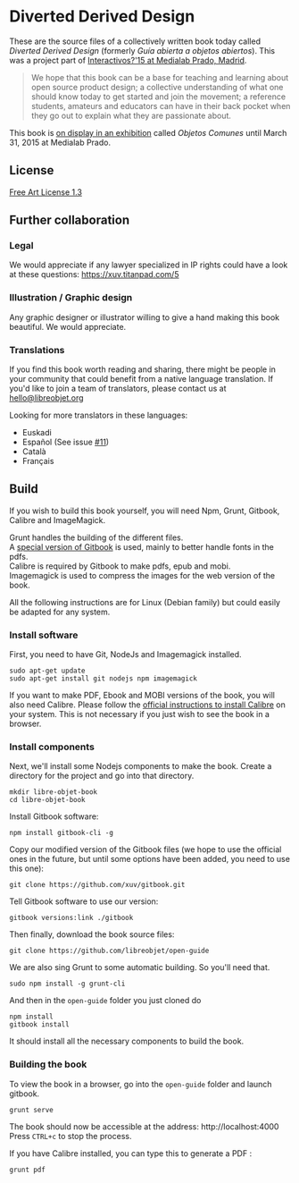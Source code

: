 Diverted Derived Design
=======================

These are the source files of a collectively written book today called _Diverted Derived Design_ (formerly _Guía abierta a objetos abiertos_).
This was a project part of [Interactivos?'15 at Medialab Prado, Madrid](http://comunidad.medialab-prado.es/en/groups/open-guide-open-objects).

> We hope that this book can be a base for teaching and learning about open source product design; a collective understanding of what one should know today to get started and join the movement; a reference students, amateurs and educators can have in their back pocket when they go out to explain what they are passionate about.

This book is [on display in an exhibition](http://medialab-prado.es/article/exposicion-objetos-comunes) called _Objetos Comunes_ until March 31, 2015 at Medialab Prado.

License
-----------
[Free Art License 1.3](http://artlibre.org/licence/lal/en/)

Further collaboration
---------------------
### Legal
We would appreciate if any lawyer specialized in IP rights could have a look at these questions: https://xuv.titanpad.com/5

### Illustration / Graphic design
Any graphic designer or illustrator willing to give a hand making this book beautiful. We would appreciate.

### Translations
If you find this book worth reading and sharing, there might be people in your community that could benefit from a native language translation.
If you'd like to join a team of translators, please contact us at hello@libreobjet.org

Looking for more translators in these languages:
- Euskadi
- Español (See issue [#11](https://github.com/libreobjet/open-guide/issues/11))
- Català
- Français

Build
-----

If you wish to build this book yourself, you will need Npm, Grunt, Gitbook, Calibre and ImageMagick.

Grunt handles the building of the different files.  
A [special version of Gitbook](https://github.com/xuv/gitbook) is used, mainly to better handle fonts in the pdfs.  
Calibre is required by Gitbook to make pdfs, epub and mobi.  
Imagemagick is used to compress the images for the web version of the book.  

All the following instructions are for Linux (Debian family) but could easily be adapted for any system.

### Install software
First, you need to have Git, NodeJs and Imagemagick installed.  
```
sudo apt-get update
sudo apt-get install git nodejs npm imagemagick
```

If you want to make PDF, Ebook and MOBI versions of the book, you will also need Calibre. Please follow the [official instructions to install Calibre](http://calibre-ebook.com/download) on your system. This is not necessary if you just wish to see the book in a browser.

### Install components
Next, we'll install some Nodejs components to make the book.
Create a directory for the project and go into that directory.  
```
mkdir libre-objet-book
cd libre-objet-book
```

Install Gitbook software:
```
npm install gitbook-cli -g
```

Copy our modified version of the Gitbook files (we hope to use the official ones in the future, but until some options have been added, you need to use this one):
```
git clone https://github.com/xuv/gitbook.git
```
Tell Gitbook software to use our version:
```
gitbook versions:link ./gitbook
```
Then finally, download the book source files:
```
git clone https://github.com/libreobjet/open-guide
```
We are also sing Grunt to some automatic building. So you'll need that.
```
sudo npm install -g grunt-cli
```
And then in the `open-guide` folder you just cloned do
```
npm install
gitbook install
```
It should install all the necessary components to build the book.


### Building the book
To view the book in a browser, go into the `open-guide` folder and launch gitbook.
```
grunt serve
```
The book should now be accessible at the address: http://localhost:4000  
Press `CTRL+c` to stop the process.

If you have Calibre installed, you can type this to generate a PDF :
```
grunt pdf
```
